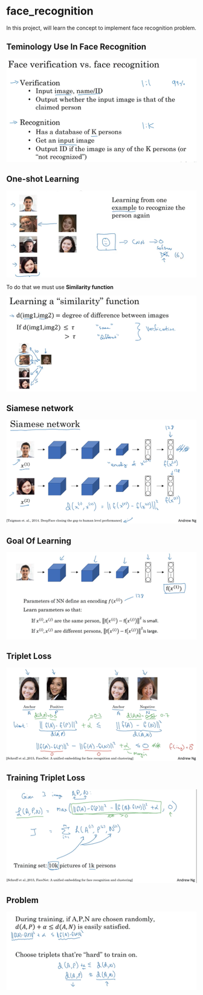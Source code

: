 # face_recognition
In this project, will learn the concept to implement face recognition problem.

## Teminology Use In Face Recognition

![image](images/1.png)

## One-shot Learning 

![image](images/2.png)

To do that we must use **Similarity function**

![image](images/3.png)

## Siamese network

![images](images/5.png)

## Goal Of Learning

![image](images/6.png)

## Triplet Loss 

![image](images/9.png)

## Training Triplet Loss

![image](images/10.png)

## Problem 

![image](images/11.png)